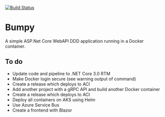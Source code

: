 [![Build Status](https://kadluba.visualstudio.com/Bumpy/_apis/build/status/ckadluba.Bumpy?branchName=master)](https://kadluba.visualstudio.com/Bumpy/_build/latest?definitionId=3&branchName=master)

# Bumpy
A simple ASP.Net Core WebAPI DDD application running in a Docker container.

## To do
* Update code and pipeline to .NET Core 3.0 RTM
* Make Docker login secure (see warning output of command)
* Create a release which deploys to ACI
* Add another project with a gRPC API and build another Docker container
* Create a release which deploys to ACI
* Deploy all containers on AKS using Helm
* Use Azure Service Bus
* Create a frontend with Blazor
